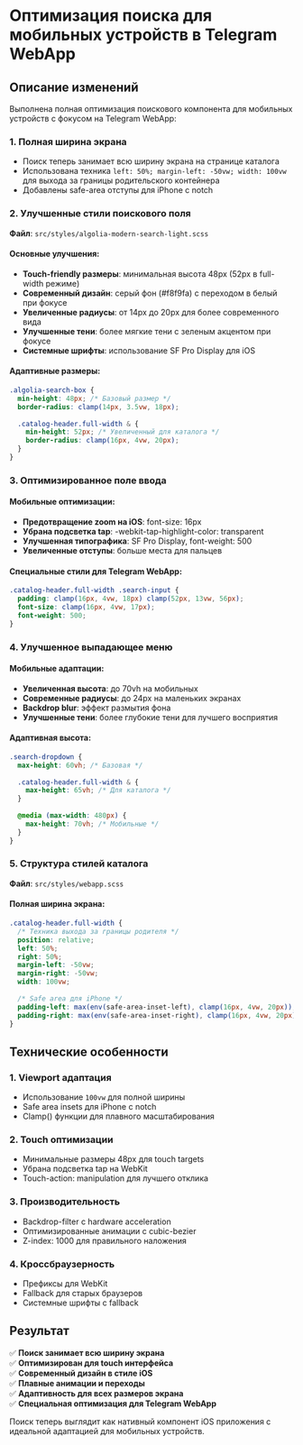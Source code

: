 # Оптимизация поиска для мобильных устройств в Telegram WebApp

## Описание изменений

Выполнена полная оптимизация поискового компонента для мобильных устройств с фокусом на Telegram WebApp:

### 1. Полная ширина экрана
- Поиск теперь занимает всю ширину экрана на странице каталога
- Использована техника `left: 50%; margin-left: -50vw; width: 100vw` для выхода за границы родительского контейнера
- Добавлены safe-area отступы для iPhone с notch

### 2. Улучшенные стили поискового поля

**Файл**: `src/styles/algolia-modern-search-light.scss`

#### Основные улучшения:
- **Touch-friendly размеры**: минимальная высота 48px (52px в full-width режиме)
- **Современный дизайн**: серый фон (#f8f9fa) с переходом в белый при фокусе
- **Увеличенные радиусы**: от 14px до 20px для более современного вида
- **Улучшенные тени**: более мягкие тени с зеленым акцентом при фокусе
- **Системные шрифты**: использование SF Pro Display для iOS

#### Адаптивные размеры:
```scss
.algolia-search-box {
  min-height: 48px; /* Базовый размер */
  border-radius: clamp(14px, 3.5vw, 18px);
  
  .catalog-header.full-width & {
    min-height: 52px; /* Увеличенный для каталога */
    border-radius: clamp(16px, 4vw, 20px);
  }
}
```

### 3. Оптимизированное поле ввода

#### Мобильные оптимизации:
- **Предотвращение zoom на iOS**: font-size: 16px
- **Убрана подсветка tap**: -webkit-tap-highlight-color: transparent
- **Улучшенная типографика**: SF Pro Display, font-weight: 500
- **Увеличенные отступы**: больше места для пальцев

#### Специальные стили для Telegram WebApp:
```scss
.catalog-header.full-width .search-input {
  padding: clamp(16px, 4vw, 18px) clamp(52px, 13vw, 56px);
  font-size: clamp(16px, 4vw, 17px);
  font-weight: 500;
}
```

### 4. Улучшенное выпадающее меню

#### Мобильные адаптации:
- **Увеличенная высота**: до 70vh на мобильных
- **Современные радиусы**: до 24px на маленьких экранах
- **Backdrop blur**: эффект размытия фона
- **Улучшенные тени**: более глубокие тени для лучшего восприятия

#### Адаптивная высота:
```scss
.search-dropdown {
  max-height: 60vh; /* Базовая */
  
  .catalog-header.full-width & {
    max-height: 65vh; /* Для каталога */
  }
  
  @media (max-width: 480px) {
    max-height: 70vh; /* Мобильные */
  }
}
```

### 5. Структура стилей каталога

**Файл**: `src/styles/webapp.scss`

#### Полная ширина экрана:
```scss
.catalog-header.full-width {
  /* Техника выхода за границы родителя */
  position: relative;
  left: 50%;
  right: 50%;
  margin-left: -50vw;
  margin-right: -50vw;
  width: 100vw;
  
  /* Safe area для iPhone */
  padding-left: max(env(safe-area-inset-left), clamp(16px, 4vw, 20px));
  padding-right: max(env(safe-area-inset-right), clamp(16px, 4vw, 20px));
}
```

## Технические особенности

### 1. Viewport адаптация
- Использование `100vw` для полной ширины
- Safe area insets для iPhone с notch
- Clamp() функции для плавного масштабирования

### 2. Touch оптимизации
- Минимальные размеры 48px для touch targets
- Убрана подсветка tap на WebKit
- Touch-action: manipulation для лучшего отклика

### 3. Производительность
- Backdrop-filter с hardware acceleration
- Оптимизированные анимации с cubic-bezier
- Z-index: 1000 для правильного наложения

### 4. Кроссбраузерность
- Префиксы для WebKit
- Fallback для старых браузеров
- Системные шрифты с fallback

## Результат

✅ **Поиск занимает всю ширину экрана**  
✅ **Оптимизирован для touch интерфейса**  
✅ **Современный дизайн в стиле iOS**  
✅ **Плавные анимации и переходы**  
✅ **Адаптивность для всех размеров экрана**  
✅ **Специальная оптимизация для Telegram WebApp**

Поиск теперь выглядит как нативный компонент iOS приложения с идеальной адаптацией для мобильных устройств.